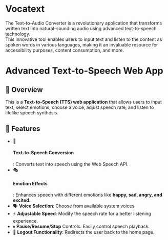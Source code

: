 # Vocatext
The Text-to-Audio Converter is a revolutionary application that transforms written text into natural-sounding audio using advanced text-to-speech technology.
<br>
This innovative tool enables users to input text and listen to the content as spoken words in various languages, making it an invaluable resource for accessibility purposes, content consumption, and more.
# Advanced Text-to-Speech Web App

## 🌟 Overview
This is a **Text-to-Speech (TTS) web application** that allows users to input text, select emotions, choose a voice, adjust speech rate, and listen to lifelike speech synthesis.

## 🚀 Features
- 🎤 <h4>Text-to-Speech Conversion</h4>: Converts text into speech using the Web Speech API.
- 🎭 <h4>Emotion Effects</h4>: Enhances speech with different emotions like **happy, sad, angry, and excited**.
- 🗣 **Voice Selection**: Choose from available system voices.
- ⚡ **Adjustable Speed**: Modify the speech rate for a better listening experience.
- ⏸ **Pause/Resume/Stop** Controls: Easily control speech playback.
- 🔐 **Logout Functionality**: Redirects the user back to the home page.
